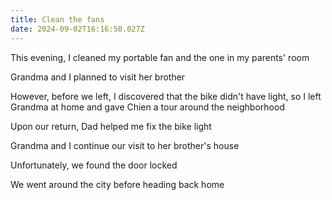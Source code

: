 ```yaml
---
title: Clean the fans
date: 2024-09-02T16:16:50.027Z
---
```


This evening, I cleaned my portable fan and the one in my parents' room

Grandma and I planned to visit her brother

However, before we left, I discovered that the bike didn't have light, so I left Grandma at home and gave Chien a tour around the neighborhood

Upon our return, Dad helped me fix the bike light

Grandma and I continue our visit to her brother's house

Unfortunately, we found the door locked

We went around the city before heading back home
